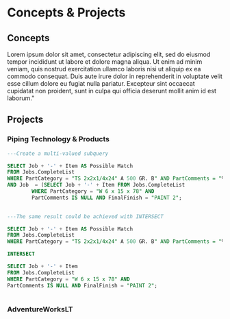 # Concepts & Projects

## Concepts
Lorem ipsum dolor sit amet, consectetur adipiscing elit, sed do eiusmod tempor incididunt ut labore et dolore magna aliqua. Ut enim ad minim veniam, quis nostrud exercitation ullamco laboris nisi ut aliquip ex ea commodo consequat. Duis aute irure dolor in reprehenderit in voluptate velit esse cillum dolore eu fugiat nulla pariatur. Excepteur sint occaecat cupidatat non proident, sunt in culpa qui officia deserunt mollit anim id est laborum."


## Projects

### Piping Technology & Products

```sql
---Create a multi-valued subquery

SELECT Job + '-' + Item AS Possible Match 
FROM Jobs.CompleteList 
WHERE PartCategory = "TS 2x2x1/4x24" A 500 GR. B" AND PartComments = "%holes" AND FinalFinish = "PAINT 2";
AND Job  = (SELECT Job + '-' + Item FROM Jobs.CompleteList 
	    WHERE PartCategory = "W 6 x 15 x 78" AND 
	    PartComments IS NULL AND FinalFinish = "PAINT 2";
	    
```

```sql
---The same result could be achieved with INTERSECT

SELECT Job + '-' + Item AS Possible Match 
FROM Jobs.CompleteList 
WHERE PartCategory = "TS 2x2x1/4x24" A 500 GR. B" AND PartComments = "%holes" AND FinalFinish = "PAINT 2" ;

INTERSECT

SELECT Job + '-' + Item  
FROM Jobs.CompleteList 
WHERE PartCategory = "W 6 x 15 x 78" AND 
PartComments IS NULL AND FinalFinish = "PAINT 2";
      
```

### AdventureWorksLT



